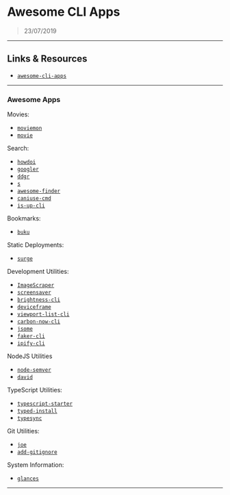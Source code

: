 # Awesome CLI Apps

> 23/07/2019

---

## Links & Resources

- [`awesome-cli-apps`](https://github.com/agarrharr/awesome-cli-apps)

---

### Awesome Apps

Movies:

- [`moviemon`](https://github.com/iCHAIT/moviemon)
- [`movie`](https://github.com/mayankchd/movie)

Search:

- [`howdoi`](https://github.com/gleitz/howdoi)
- [`googler`](https://github.com/jarun/googler)
- [`ddgr`](https://github.com/jarun/ddgr)
- [`s`](https://github.com/zquestz/s)
- [`awesome-finder`](https://github.com/mingrammer/awesome-finder)
- [`caniuse-cmd`](https://github.com/sgentle/caniuse-cmd)
- [`is-up-cli`](https://github.com/sindresorhus/is-up-cli)

Bookmarks:

- [`buku`](https://github.com/jarun/Buku)

Static Deployments:

- [`surge`](https://surge.sh/)

Development Utilities:

- [`ImageScraper`](https://github.com/sananth12/ImageScraper)
- [`screensaver`](https://github.com/gillstrom/screensaver)
- [`brightness-cli`](https://github.com/kevva/brightness-cli)
- [`deviceframe`](https://github.com/c0bra/deviceframe)
- [`viewport-list-cli`](https://github.com/kevva/viewport-list-cli)
- [`carbon-now-cli`](https://github.com/mixn/carbon-now-cli)
- [`jsome`](https://github.com/Javascipt/Jsome)
- [`faker-cli`](https://github.com/lestoni/faker-cli)
- [`ipify-cli`](https://github.com/sindresorhus/ipify-cli)

NodeJS Utilities

- [`node-semver`](https://github.com/npm/node-semver)
- [`david`](https://github.com/alanshaw/david)

TypeScript Utilities:

- [`typescript-starter`](https://github.com/bitjson/typescript-starter)
- [`typed-install`](https://github.com/xavdid/typed-install)
- [`typesync`](https://github.com/jeffijoe/typesync)

Git Utilities:

- [`joe`](https://github.com/karan/joe)
- [`add-gitignore`](https://github.com/TejasQ/add-gitignore)

System Information:

- [`glances`](https://github.com/nicolargo/glances)

---
